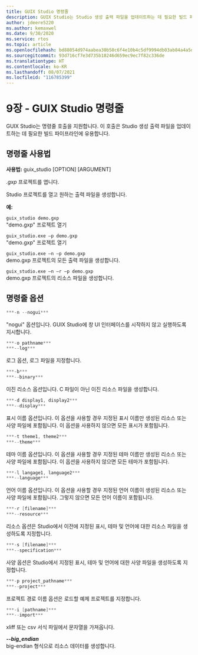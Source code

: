 ```yaml
---
title: GUIX Studio 명령줄
description: GUIX Studio는 Studio 생성 출력 파일을 업데이트하는 데 필요한 빌드 파이프라인에 유용한 명령줄 호출을 제공합니다.
author: jdeere5220
ms.author: kemaxwel
ms.date: 9/30/2020
ms.service: rtos
ms.topic: article
ms.openlocfilehash: bd88054d974aabea30b50c6f4e10b4c5df9994db03ab84a4a5d8f9394b4d6ed8
ms.sourcegitcommit: 93d716cf7e3d735b18246d659ec9ec7f82c336de
ms.translationtype: HT
ms.contentlocale: ko-KR
ms.lasthandoff: 08/07/2021
ms.locfileid: "116785399"
---
```

# <a name="chapter-9-guix-studio-command-line"></a>9장 - GUIX Studio 명령줄

GUIX Studio는 명령줄 호출을 지원합니다. 이 호출은 Studio 생성 출력 파일을 업데이트하는 데 필요한 빌드 파이프라인에 유용합니다.

## <a name="command-line-usage"></a>명령줄 사용법

**사용법:** guix_studio \[OPTION\] \[ARGUMENT\]

*.gxp* 프로젝트를 엽니다.

Studio 프로젝트를 열고 원하는 출력 파일을 생성합니다.


**예:**

`guix_studio demo.gxp`  
"demo.gxp" 프로젝트 열기


`guix_studio.exe –p demo.gxp`  
"demo.gxp" 프로젝트 열기


`guix_studio.exe –n –p demo.gxp`  
demo.gxp 프로젝트의 모든 출력 파일을 생성합니다.

`guix_studio.exe –n –r –p demo.gxp`  
demo.gxp 프로젝트의 리소스 파일을 생성합니다.


## <a name="command-line-options"></a>명령줄 옵션

```C
***-n --nogui***  
```

"nogui" 옵션입니다. GUIX Studio에 창 UI 인터페이스를 시작하지 않고 실행하도록 지시합니다.

```C
***-o pathname***  
***--log***  
```

로그 옵션, 로그 파일을 지정합니다.

```C
***-b***  
***--binary***  
```

이진 리소스 옵션입니다. C 파일이 아닌 이진 리소스 파일을 생성합니다.

```C
***-d display1, display2***  
***--display***  
```

표시 이름 옵션입니다. 이 옵션을 사용할 경우 지정된 표시 이름만 생성된 리소스 또는 사양 파일에 포함됩니다. 이 옵션을 사용하지 않으면 모든 표시가 포함됩니다.

```C
***-t theme1, theme2***  
***--theme***  
```

테마 이름 옵션입니다. 이 옵션을 사용할 경우 지정된 테마 이름만 생성된 리소스 또는 사양 파일에 포함됩니다. 이 옵션을 사용하지 않으면 모든 테마가 포함됩니다.

```C
***-l langage1, language2***  
***--language***  
```

언어 이름 옵션입니다. 이 옵션을 사용할 경우 지정된 언어 이름이 생성된 리소스 또는 사양 파일에 포함됩니다. 그렇지 않으면 모든 언어 이름이 포함됩니다.

```C
***-r [filename]***  
***--resource***  
```

리소스 옵션은 Studio에서 이전에 지정된 표시, 테마 및 언어에 대한 리소스 파일을 생성하도록 지정합니다.

```C
***-s [filename]***  
***--specification***  
```

사양 옵션은 Studio에서 지정된 표시, 테마 및 언어에 대한 사양 파일을 생성하도록 지정합니다.

```C
***-p project_pathname***  
***--project***  
```

프로젝트 경로 이름 옵션은 로드할 예제 프로젝트를 지정합니다.

```C
***-i [pathname]***  
***--import***  
```

xliff 또는 csv 서식 파일에서 문자열을 가져옵니다.

***--big_endian***  
big-endian 형식으로 리소스 데이터를 생성합니다.
